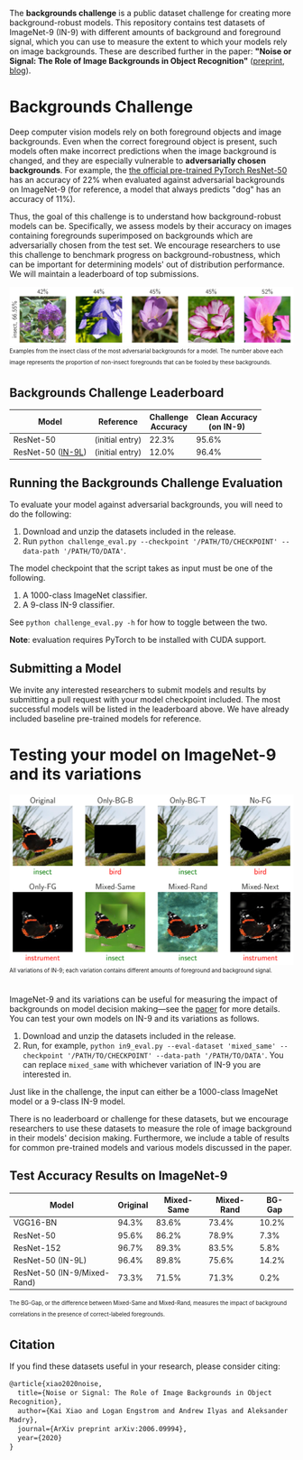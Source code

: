 The **backgrounds challenge** is a public dataset challenge for creating more background-robust models. This repository contains test datasets of ImageNet-9 (IN-9) with different amounts of background and foreground signal, which you can use to measure the extent to which your models rely on image backgrounds. These are described further in the paper: **"Noise or Signal: The Role of Image Backgrounds in Object Recognition"** ([preprint](https://arxiv.org/abs/2006.09994), [blog](http://gradsci.org/backgrounds)).

# Backgrounds Challenge
Deep computer vision models rely on both foreground objects and image backgrounds. Even when the correct foreground object is present, such models often make incorrect predictions when the image background is changed, and they are especially vulnerable to **adversarially chosen backgrounds**. For example, the [the official pre-trained PyTorch ResNet-50](https://pytorch.org/docs/stable/torchvision/models.html) has an accuracy of 22% when evaluated against adversarial backgrounds on ImageNet-9 (for reference, a model that always predicts "dog" has an accuracy of 11%).

Thus, the goal of this challenge is to understand how background-robust models can be. Specifically, we assess models by their accuracy on images containing foregrounds superimposed on backgrounds which are adversarially chosen from the test set. We encourage researchers to use this challenge to benchmark progress on background-robustness, which can be important for determining models' out of distribution performance. We will maintain a leaderboard of top submissions.

<img align="center" src="assets/adversarial_backgrounds_insect.png" width="750">
<sub><sup>Examples from the insect class of the most adversarial backgrounds for a model. The number above each image represents the proportion of non-insect foregrounds that can be fooled by these backgrounds.</sup></sub>


## Backgrounds Challenge Leaderboard

| Model                     | Reference                     | Challenge <br> Accuracy        | Clean Accuracy <br> (on IN-9) |
|---------------------------|-------------------------------|---------------------------|----------------|
| ResNet-50                 | (initial entry)               | 22.3%                     | 95.6%          |
| ResNet-50 ([IN-9L](https://arxiv.org/abs/2006.09994))         | (initial entry)               | 12.0%                     | 96.4%          |


## Running the Backgrounds Challenge Evaluation
To evaluate your model against adversarial backgrounds, you will need to do the following:

1. Download and unzip the datasets included in the release.
2. Run `python challenge_eval.py --checkpoint '/PATH/TO/CHECKPOINT' --data-path '/PATH/TO/DATA'`.

The model checkpoint that the script takes as input must be one of the following.
1. A 1000-class ImageNet classifier.
2. A 9-class IN-9 classifier.

See `python challenge_eval.py -h` for how to toggle between the two.

**Note**: evaluation requires PyTorch to be installed with CUDA support.

## Submitting a Model
We invite any interested researchers to submit models and results by submitting a pull request with your model checkpoint included. The most successful models will be listed in the leaderboard above. We have already included baseline pre-trained models for reference.

# Testing your model on ImageNet-9 and its variations
<img align="center" src="assets/imagenet9_insect.png" width="750">
<sub><sup>All variations of IN-9; each variation contains different amounts of foreground and background signal.</sup></sub>
<br/>
<br/>

ImageNet-9 and its variations can be useful for measuring the impact of backgrounds on model decision making&mdash;see the [paper](https://arxiv.org/abs/2006.09994) for more details. You can test your own models on IN-9 and its variations as follows.

1. Download and unzip the datasets included in the release.
2. Run, for example, `python in9_eval.py --eval-dataset 'mixed_same' --checkpoint '/PATH/TO/CHECKPOINT' --data-path '/PATH/TO/DATA'`. You can replace `mixed_same` with whichever variation of IN-9 you are interested in.

Just like in the challenge, the input can either be a 1000-class ImageNet model or a 9-class IN-9 model.

There is no leaderboard or challenge for these datasets, but we encourage researchers to use these datasets to measure the role of image background in their models' decision making. Furthermore, we include a table of results for common pre-trained models and various models discussed in the paper.

## Test Accuracy Results on ImageNet-9
| Model                      | Original        | Mixed-Same      | Mixed-Rand      | BG-Gap          |
|----------------------------|-----------------|-----------------|-----------------|-----------------|
| VGG16-BN                   | 94.3%           | 83.6%           | 73.4%           | 10.2%           |
| ResNet-50                  | 95.6%           | 86.2%           | 78.9%           |  7.3%           |
| ResNet-152                 | 96.7%           | 89.3%           | 83.5%           |  5.8%           |
| ResNet-50 (IN-9L)          | 96.4%           | 89.8%           | 75.6%           | 14.2%           |
| ResNet-50 (IN-9/Mixed-Rand)| 73.3%           | 71.5%           | 71.3%           |  0.2%           |

<sub><sup>The BG-Gap, or the difference between Mixed-Same and Mixed-Rand, measures the impact of background correlations in the presence of correct-labeled foregrounds.</sup></sub>



## Citation

If you find these datasets useful in your research, please consider citing:

    @article{xiao2020noise,
      title={Noise or Signal: The Role of Image Backgrounds in Object Recognition},
      author={Kai Xiao and Logan Engstrom and Andrew Ilyas and Aleksander Madry},
      journal={ArXiv preprint arXiv:2006.09994},
      year={2020}
    }
